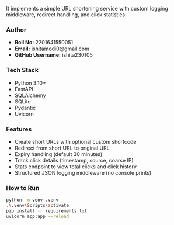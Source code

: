 It implements a simple URL shortening service with custom logging middleware, redirect handling, and click statistics.

### Author 
- **Roll No:** 2201641550051  
- **Email:** ishitamodi0@gmail.com  
- **GitHub Username:** ishita230105 

### Tech Stack
- Python 3.10+
- FastAPI
- SQLAlchemy
- SQLite
- Pydantic
- Uvicorn

### Features
- Create short URLs with optional custom shortcode
- Redirect from short URL to original URL
- Expiry handling (default 30 minutes)
- Track click details (timestamp, source, coarse IP)
- Stats endpoint to view total clicks and click history
- Structured JSON logging middleware (no console prints)

### How to Run
```bash
python -m venv .venv
.\.venv\Scripts\activate
pip install -r requirements.txt
uvicorn app:app --reload
